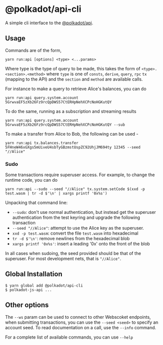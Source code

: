 # @polkadot/api-cli

A simple cli interface to the [@polkadot/api](https://github.com/polkadot-js/api).

## Usage

Commands are of the form,

```
yarn run:api [options] <type> <...params>
```

Where type is the type of query to be made, this takes the form of `<type>.<section>.<method>` where `type` is one of `consts`, `derive`, `query`, `rpc` `tx` (mapping to the API) and the `section` and `method` are available calls.

For instance to make a query to retrieve Alice's balances, you can do

```
yarn run:api query.system.account 5GrwvaEF5zXb26Fz9rcQpDWS57CtERHpNehXCPcNoHGKutQY
```

To do the same, running as a subscription and streaming results

```
yarn run:api query.system.account 5GrwvaEF5zXb26Fz9rcQpDWS57CtERHpNehXCPcNoHGKutQY --sub
```

To make a transfer from Alice to Bob, the following can be used -

```
yarn run:api tx.balances.transfer 5FHneW46xGXgs5mUiveU4sbTyGBzmstUspZC92UhjJM694ty 12345 --seed "//Alice"
```

### Sudo

Some transactions require superuser access. For example, to change the runtime code, you can do

```
yarn run:api --sudo --seed "//Alice" tx.system.setCode $(xxd -p test.wasm | tr -d $'\n' | xargs printf '0x%s')
```

Unpacking that command line:

- `--sudo`: don't use normal authentication, but instead get the superuser authentication from the test keyring and upgrade the following transaction
- `--seed "//Alice"`: attempt to use the Alice key as the superuser.
- `xxd -p test.wasm`: convert the file `test.wasm` into hexadecimal
- `tr -d $'\n'`: remove newlines from the hexadecimal blob
- `xargs printf '0x%s'`: insert a leading '0x' onto the front of the blob

In all cases when sudoing, the seed provided should be that of the superuser. For most development nets, that is `"//Alice"`.

## Global Installation

```
$ yarn global add @polkadot/api-cli
$ polkadot-js-api ...
```

## Other options

The `--ws` param can be used to connect to other Webscoket endpoints, when submitting transactions, you can use the `--seed <seed>` to specify an account seed. To read documentation on a call, use the `--info` command.

For a complete list of available commands, you can use `--help`
